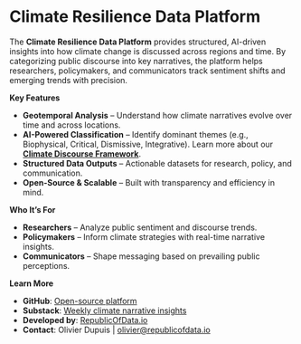 # Climate Resilience Data Platform

The **Climate Resilience Data Platform** provides structured, AI-driven insights into how climate change is discussed across regions and time. By categorizing public discourse into key narratives, the platform helps researchers, policymakers, and communicators track sentiment shifts and emerging trends with precision.
  
**Key Features**
- **Geotemporal Analysis** – Understand how climate narratives evolve over time and across locations.
- **AI-Powered Classification** – Identify dominant themes (e.g., Biophysical, Critical, Dismissive, Integrative). Learn more about our **[Climate Discourse Framework](climate-discourse-framework.md)**.
- **Structured Data Outputs** – Actionable datasets for research, policy, and communication.
- **Open-Source & Scalable** – Built with transparency and efficiency in mind.

**Who It’s For**
- **Researchers** – Analyze public sentiment and discourse trends.
- **Policymakers** – Inform climate strategies with real-time narrative insights.
- **Communicators** – Shape messaging based on prevailing public perceptions.

**Learn More**
- **GitHub**: [Open-source platform](https://github.com/republicofdata-io/climate_resilience)
- **Substack**: [Weekly climate narrative insights](https://climatenarratives.substack.com/)
- **Developed by**: [RepublicOfData.io](https://republicofdata.io/)
- **Contact**: Olivier Dupuis | [olivier@republicofdata.io](mailto:olivier@republicofdata.io)
